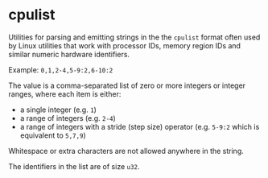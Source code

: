 # cpulist

Utilities for parsing and emitting strings in the the `cpulist` format often used by Linux
utilities that work with processor IDs, memory region IDs and similar numeric hardware identifiers.

Example: `0,1,2-4,5-9:2,6-10:2`

The value is a comma-separated list of zero or more integers or integer ranges, where each item
is either:

* a single integer (e.g. `1`)
* a range of integers (e.g. `2-4`)
* a range of integers with a stride (step size) operator (e.g. `5-9:2` which is equivalent to `5,7,9`)

Whitespace or extra characters are not allowed anywhere in the string.

The identifiers in the list are of size `u32`.